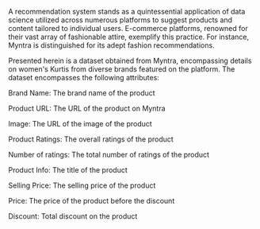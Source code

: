 A recommendation system stands as a quintessential application of data science utilized across numerous platforms to suggest products and content tailored to individual users. E-commerce platforms, renowned for their vast array of fashionable attire, exemplify this practice. For instance, Myntra is distinguished for its adept fashion recommendations.

Presented herein is a dataset obtained from Myntra, encompassing details on women's Kurtis from diverse brands featured on the platform. The dataset encompasses the following attributes:

Brand Name: The brand name of the product

Product URL: The URL of the product on Myntra

Image: The URL of the image of the product

Product Ratings: The overall ratings of the product

Number of ratings: The total number of ratings of the product

Product Info: The title of the product

Selling Price: The selling price of the product

Price: The price of the product before the discount

Discount: Total discount on the product
